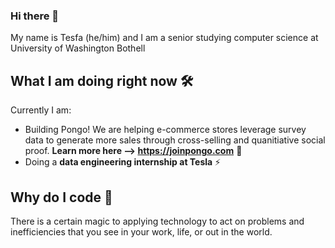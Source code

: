 ### Hi there 👋
My name is Tesfa (he/him) and I am a senior studying computer science at University of Washington Bothell

## What I am doing right now 🛠️
Currently I am:
- Building Pongo! We are helping e-commerce stores leverage survey data to generate more sales through cross-selling and quanitiative social proof. **Learn more here --> https://joinpongo.com** 🦧
- Doing a **data engineering internship at Tesla** ⚡

## Why do I code 💫
There is a certain magic to applying technology to act on problems and inefficiencies that you see in your work, life, or out in the world. 
